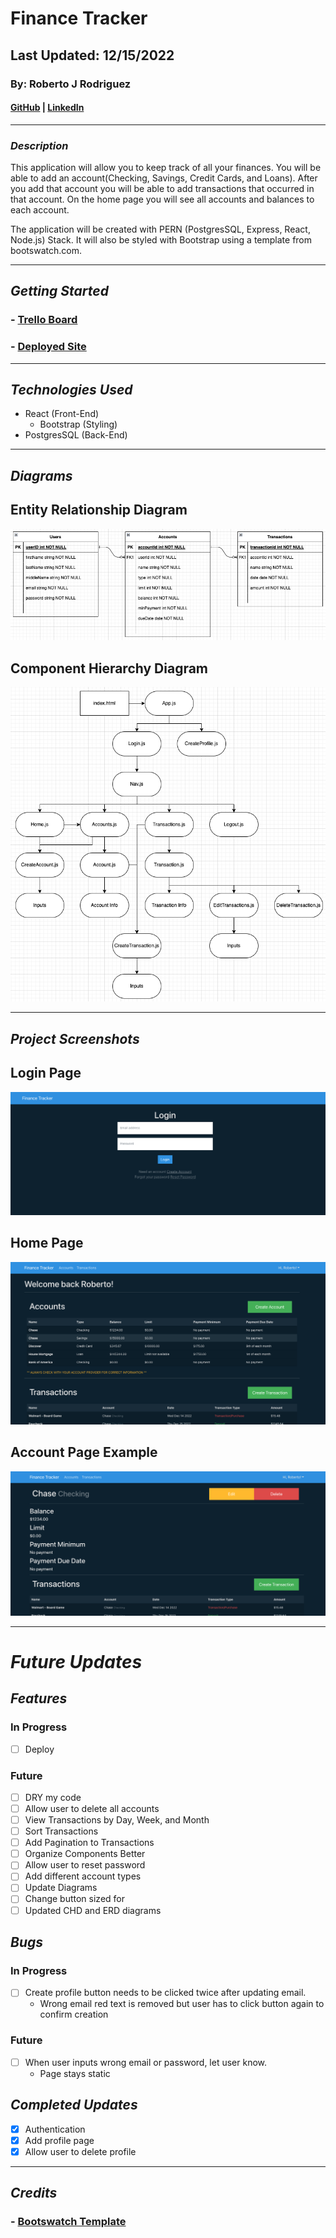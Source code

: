 # Finance Tracker

## Last Updated: 12/15/2022

### By: Roberto J Rodriguez

#### [GitHub](https://github.com/robertojrodriguez21) | [LinkedIn](https://www.linkedin.com/in/rob-jes-rod/)

---

### **_Description_**

This application will allow you to keep track of all your finances. You will be able to add an account(Checking, Savings, Credit Cards, and Loans). After you add that account you will be able to add transactions that occurred in that account. On the home page you will see all accounts and balances to each account.

The application will be created with PERN (PostgresSQL, Express, React, Node.js) Stack. It will also be styled with Bootstrap using a template from bootswatch.com.

---

## **_Getting Started_**

### - [Trello Board](https://trello.com/b/rIJwg9G5/finance-tracker)

### - [Deployed Site](https://finance-tracker-fe.herokuapp.com/)

---

## **_Technologies Used_**

- React (Front-End)
  - Bootstrap (Styling)
- PostgresSQL (Back-End)

---

## **_Diagrams_**

## Entity Relationship Diagram

![Entity Relationship Diagram](./diagrams/Screen%20Shot%202022-12-07%20at%202.26.42%20PM.png)

## Component Hierarchy Diagram

![Component Hierarchy Diagram](./diagrams/Screen%20Shot%202022-12-07%20at%204.07.02%20PM.png)

---

## **_Project Screenshots_**

## Login Page

![Login Page](./diagrams/login.png)

## Home Page

![Home Page](./diagrams/homepage.png)

## Account Page Example

![Account Page Example](./diagrams/accountPage.png)

---

# **_Future Updates_**

## **_Features_**

### In Progress

- [ ] Deploy

### Future

- [ ] DRY my code
- [ ] Allow user to delete all accounts
- [ ] View Transactions by Day, Week, and Month
- [ ] Sort Transactions
- [ ] Add Pagination to Transactions
- [ ] Organize Components Better
- [ ] Allow user to reset password
- [ ] Add different account types
- [ ] Update Diagrams
- [ ] Change button sized for
- [ ] Updated CHD and ERD diagrams

## **_Bugs_**

### In Progress

- [ ] Create profile button needs to be clicked twice after updating email.
  - Wrong email red text is removed but user has to click button again to confirm creation

### Future

- [ ] When user inputs wrong email or password, let user know.
  - Page stays static

## **_Completed Updates_**

- [x] Authentication
- [x] Add profile page
- [x] Allow user to delete profile

---

## **_Credits_**

### - [Bootswatch Template](https://bootswatch.com/superhero/)
